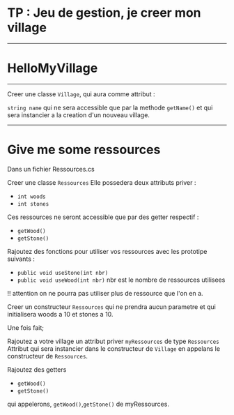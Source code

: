  # TP : Jeu de gestion, je creer mon village


---

#   HelloMyVillage 

---

Creer une classe `Village`,
qui aura comme attribut :

`string name` qui ne sera accessible que par la methode `getName()` et qui sera instancier a la creation d'un nouveau village.





---

# Give me some ressources


Dans un fichier Ressources.cs

Creer une classe `Ressources`
Elle possedera deux attributs priver :
- `int woods`
- `int stones`

Ces ressources ne seront accessible que par des getter respectif : 
- `getWood()`
- `getStone()`

Rajoutez des fonctions pour utiliser vos ressources avec les prototipe suivants : 
-  `public void useStone(int nbr)`
- `public void useWood(int nbr)`
nbr est le nombre de ressources utilisees

!! attention on ne pourra pas utiliser plus de ressource que l'on en a. 


Creer un constructeur `Ressources` qui ne prendra aucun parametre et qui initialisera woods a 10 et stones a 10.


Une fois fait;

Rajoutez a votre village un attribut priver `myRessources` de type `Ressources`
Attribut qui sera instancier dans le constructeur de `Village` en appelans le constructeur de `Ressources`.

Rajoutez des getters 
- `getWood()`
- `getStone()`

qui appelerons, `getWood()`,`getStone()` de myRessources.




